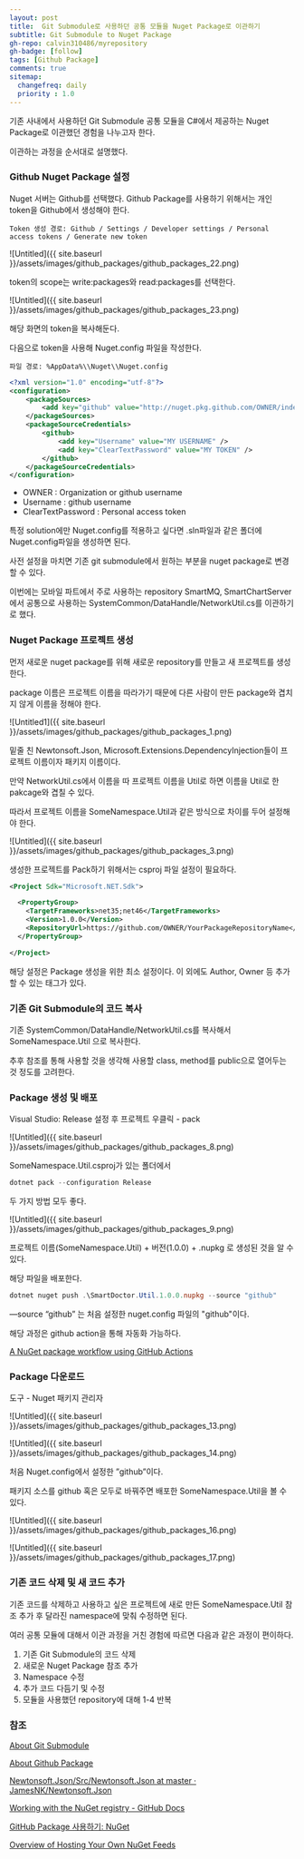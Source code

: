 ```yaml
---
layout: post
title:  Git Submodule로 사용하던 공통 모듈을 Nuget Package로 이관하기
subtitle: Git Submodule to Nuget Package
gh-repo: calvin310486/myrepository
gh-badge: [follow]
tags: [Github Package]
comments: true
sitemap:
  changefreq: daily
  priority : 1.0
---
```


기존 사내에서 사용하던 Git Submodule 공통 모듈을 C#에서 제공하는 Nuget Package로 이관했던 경험을 나누고자 한다.

이관하는 과정을 순서대로 설명했다.

### Github Nuget Package 설정

Nuget 서버는 Github를 선택했다. Github Package를 사용하기 위해서는 개인 token을 Github에서 생성해야 한다.

```
Token 생성 경로: Github / Settings / Developer settings / Personal access tokens / Generate new token
```

![Untitled]({{ site.baseurl }}/assets/images/github_packages/github_packages_22.png)

token의 scope는 write:packages와 read:packages를 선택한다.

![Untitled]({{ site.baseurl }}/assets/images/github_packages/github_packages_23.png)

해당 화면의 token을 복사해둔다.

다음으로 token을 사용해 Nuget.config 파일을 작성한다.

```
파일 경로: %AppData%\\Nuget\\Nuget.config
```

```xml
<?xml version="1.0" encoding="utf-8"?>
<configuration>
    <packageSources>
        <add key="github" value="http://nuget.pkg.github.com/OWNER/index.json" />
    </packageSources>
    <packageSourceCredentials>
        <github>
            <add key="Username" value="MY USERNAME" />
            <add key="ClearTextPassword" value="MY TOKEN" />
        </github>
    </packageSourceCredentials>
</configuration>
```

- OWNER : Organization or github username
- Username : github username
- ClearTextPassword : Personal access token

특정 solution에만 Nuget.config를 적용하고 싶다면 .sln파일과 같은 폴더에 Nuget.config파일을 생성하면 된다.

사전 설정을 마치면 기존 git submodule에서 원하는 부분을 nuget package로 변경할 수 있다.

이번에는 모바일 파트에서 주로 사용하는 repository SmartMQ, SmartChartServer에서 공통으로 사용하는 SystemCommon/DataHandle/NetworkUtil.cs를 이관하기로 했다.

### Nuget Package 프로젝트 생성

먼저 새로운 nuget package를 위해 새로운 repository를 만들고 새 프로젝트를 생성한다.

package 이름은 프로젝트 이름을 따라가기 때문에 다른 사람이 만든 package와 겹치지 않게 이름을 정해야 한다.

![Untitled1]({{ site.baseurl }}/assets/images/github_packages/github_packages_1.png)

밑줄 친 Newtonsoft.Json, Microsoft.Extensions.DependencyInjection들이 프로젝트 이름이자 패키지 이름이다.

만약 NetworkUtil.cs에서 이름을 따 프로젝트 이름을 Util로 하면 이름을 Util로 한 pakcage와 겹칠 수 있다.

따라서 프로젝트 이름을 SomeNamespace.Util과 같은 방식으로 차이를 두어 설정해야 한다.

![Untitled]({{ site.baseurl }}/assets/images/github_packages/github_packages_3.png)

생성한 프로젝트를 Pack하기 위해서는 csproj 파일 설정이 필요하다.

```xml
<Project Sdk="Microsoft.NET.Sdk">

  <PropertyGroup>
    <TargetFrameworks>net35;net46</TargetFrameworks>
    <Version>1.0.0</Version>
    <RepositoryUrl>https://github.com/OWNER/YourPackageRepositoryName</RepositoryUrl>
  </PropertyGroup>

</Project>
```

해당 설정은 Package 생성을 위한 최소 설정이다. 이 외에도 Author, Owner 등 추가할 수 있는 태그가 있다.

### 기존 Git Submodule의 코드 복사

기존 SystemCommon/DataHandle/NetworkUtil.cs를 복사해서 SomeNamespace.Util 으로 복사한다.

추후 참조를 통해 사용할 것을 생각해 사용할 class, method를 public으로 열어두는 것 정도를 고려한다.

### Package 생성 및 배포

Visual Studio: Release 설정 후 프로젝트 우클릭 - pack

![Untitled]({{ site.baseurl }}/assets/images/github_packages/github_packages_8.png)

SomeNamespace.Util.csproj가 있는 폴더에서

```powershell
dotnet pack --configuration Release
```

두 가지 방법 모두 좋다.

![Untitled]({{ site.baseurl }}/assets/images/github_packages/github_packages_9.png)

프로젝트 이름(SomeNamespace.Util) + 버전(1.0.0) + .nupkg 로 생성된 것을 알 수 있다.

해당 파일을 배포한다.

```powershell
dotnet nuget push .\SmartDoctor.Util.1.0.0.nupkg --source "github"
```
—source “github” 는 처음 설정한 nuget.config 파일의 "github"이다.

해당 과정은 github action을 통해 자동화 가능하다.

[A NuGet package workflow using GitHub Actions](https://acraven.medium.com/a-nuget-package-workflow-using-github-actions-7da8c6557863)

### Package 다운로드

도구 - Nuget 패키지 관리자 

![Untitled]({{ site.baseurl }}/assets/images/github_packages/github_packages_13.png)

![Untitled]({{ site.baseurl }}/assets/images/github_packages/github_packages_14.png)

처음 Nuget.config에서 설정한 ”github”이다.

패키지 소스를 github 혹은 모두로 바꿔주면 배포한 SomeNamespace.Util을 볼 수 있다.

![Untitled]({{ site.baseurl }}/assets/images/github_packages/github_packages_16.png)

![Untitled]({{ site.baseurl }}/assets/images/github_packages/github_packages_17.png)

### 기존 코드 삭제 및 새 코드 추가

기존 코드를 삭제하고 사용하고 싶은 프로젝트에 새로 만든 SomeNamespace.Util 참조 추가 후 달라진 namespace에 맞춰 수정하면 된다.

여러 공통 모듈에 대해서 이관 과정을 거친 경험에 따르면 다음과 같은 과정이 편이하다.

1. 기존 Git Submodule의 코드 삭제
2. 새로운 Nuget Package 참조 추가
3. Namespace 수정
4. 추가 코드 다듬기 및 수정
5. 모듈을 사용했던 repository에 대해 1-4 반복


### 참조

[About Git Submodule](https://sgc109.github.io/2020/07/16/git-submodule/)

[About Github Package](https://musma.github.io/2019/09/30/github-package-registry.html)

[Newtonsoft.Json/Src/Newtonsoft.Json at master · JamesNK/Newtonsoft.Json](https://github.com/JamesNK/Newtonsoft.Json/tree/master/Src/Newtonsoft.Json)

[Working with the NuGet registry - GitHub Docs](https://docs.github.com/en/packages/working-with-a-github-packages-registry/working-with-the-nuget-registry)

[GitHub Package 사용하기: NuGet](https://musma.github.io/2020/12/17/github-package-registry-nuget.html)

[Overview of Hosting Your Own NuGet Feeds](https://docs.microsoft.com/en-us/nuget/hosting-packages/overview)

